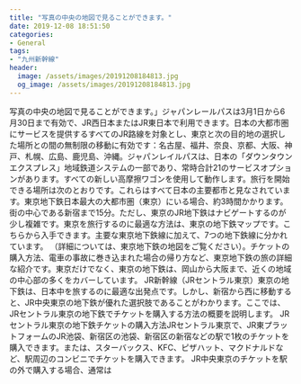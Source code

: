 ```yaml
---
title: "写真の中央の地図で見ることができます。"
date: 2019-12-08 18:51:50
categories:
- General
tags:
- "九州新幹線"
header:
  image: /assets/images/20191208184813.jpg
  og_image: /assets/images/20191208184813.jpg
---
```


写真の中央の地図で見ることができます。」ジャパンレールパスは3月1日から6月30日まで有効で、JR西日本またはJR東日本で利用できます。日本の大都市圏にサービスを提供するすべてのJR路線を対象とし、東京と次の目的地の選択した場所との間の無制限の移動に有効です：名古屋、福井、奈良、京都、大阪、神戸、札幌、広島、鹿児島、沖縄。ジャパンレイルパスは、日本の「ダウンタウンエクスプレス」地域鉄道システムの一部であり、常時合計21のサービスオプションがあります。すべての新しい高摩擦ワゴンを使用して動作します。旅行を開始できる場所は次のとおりです。これらはすべて日本の主要都市と見なされています。東京地下鉄日本最大の大都市圏（東京）にいる場合、約3時間かかります。街の中心である新宿まで15分。ただし、東京のJR地下鉄はナビゲートするのが少し複雑です。東京を旅行するのに最適な方法は、東京の地下鉄マップです。こちらから入手できます。主要な東京地下鉄線に加えて、7つの地下鉄線に分かれています。 （詳細については、東京地下鉄の地図をご覧ください）。チケットの購入方法、電車の事故に巻き込まれた場合の帰り方など、東京地下鉄の旅の詳細な紹介です。東京だけでなく、東京の地下鉄は、岡山から大阪まで、近くの地域の中心部の多くをカバーしています。 JR新幹線（JRセントラル東京）東京の地下鉄は、日本中を旅するのに最適な出発点です。しかし、新宿から西に移動すると、JR中央東京の地下鉄が優れた選択肢であることがわかります。ここでは、JRセントラル東京の地下鉄でチケットを購入する方法の概要を説明します。 JRセントラル東京の地下鉄チケットの購入方法JRセントラル東京で、JR東プラットフォームのJR池袋、新宿区の池袋、新宿区の新宿などの駅で1枚のチケットを購入できます。または、スターバックス、KFC、ピザハット、マクドナルドなど、駅周辺のコンビニでチケットを購入できます。 JR中央東京のチケットを駅の外で購入する場合、通常は
